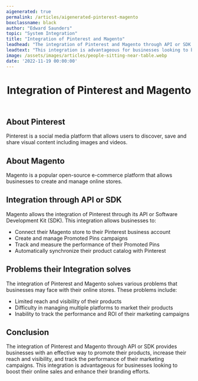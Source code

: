 ```yaml
---
aigenerated: true
permalink: /articles/aigenerated-pinterest-magento
boxclassname: black
author: "Edward Saunders"
topic: "System Integration"
title: "Integration of Pinterest and Magento"
leadhead: "The integration of Pinterest and Magento through API or SDK provides businesses with an effective way to promote their products, increase their reach and visibility, and track the performance of their marketing campaigns"
leadtext: "This integration is advantageous for businesses looking to boost their online sales and enhance their branding efforts."
image: /assets/images/articles/people-sitting-near-table.webp
date: '2022-11-19 00:00:00'
---
```

<div class="arttext">  <header>
    <h1>Integration of Pinterest and Magento</h1>
  </header>
  <section>
    <h2>About Pinterest</h2>
    <p>Pinterest is a social media platform that allows users to discover, save and share visual content including images and videos.</p>
    <h2>About Magento</h2>
    <p>Magento is a popular open-source e-commerce platform that allows businesses to create and manage online stores.</p>
    <h2>Integration through API or SDK</h2>
    <p>Magento allows the integration of Pinterest through its API or Software Development Kit (SDK). This integration allows businesses to:
    </p>
    <ul>
      <li>Connect their Magento store to their Pinterest business account</li>
      <li>Create and manage Promoted Pins campaigns</li>
      <li>Track and measure the performance of their Promoted Pins</li>
      <li>Automatically synchronize their product catalog with Pinterest</li>
    </ul>
    <h2>Problems their Integration solves</h2>
    <p>The integration of Pinterest and Magento solves various problems that businesses may face with their online stores. These problems include:</p>
    <ul>
      <li>Limited reach and visibility of their products</li>
      <li>Difficulty in managing multiple platforms to market their products</li>
      <li>Inability to track the performance and ROI of their marketing campaigns</li>
    </ul>
    <h2>Conclusion</h2>
    <p>The integration of Pinterest and Magento through API or SDK provides businesses with an effective way to promote their products, increase their reach and visibility, and track the performance of their marketing campaigns. This integration is advantageous for businesses looking to boost their online sales and enhance their branding efforts.</p>
  </section>
</div>